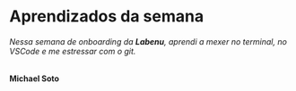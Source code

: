 # Aprendizados da semana

###### Nessa semana de onboarding da **Labenu**, aprendi a mexer no terminal, no VSCode e me estressar com o git.

**Michael Soto**

